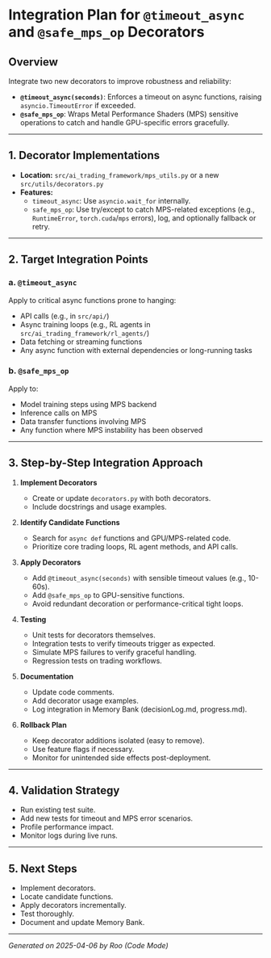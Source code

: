 # Integration Plan for `@timeout_async` and `@safe_mps_op` Decorators

## Overview
Integrate two new decorators to improve robustness and reliability:
- **`@timeout_async(seconds)`**: Enforces a timeout on async functions, raising `asyncio.TimeoutError` if exceeded.
- **`@safe_mps_op`**: Wraps Metal Performance Shaders (MPS) sensitive operations to catch and handle GPU-specific errors gracefully.

---

## 1. Decorator Implementations
- **Location:** `src/ai_trading_framework/mps_utils.py` or a new `src/utils/decorators.py`
- **Features:**
  - `timeout_async`: Use `asyncio.wait_for` internally.
  - `safe_mps_op`: Use try/except to catch MPS-related exceptions (e.g., `RuntimeError`, `torch.cuda`/`mps` errors), log, and optionally fallback or retry.

---

## 2. Target Integration Points

### a. `@timeout_async`
Apply to critical async functions prone to hanging:
- API calls (e.g., in `src/api/`)
- Async training loops (e.g., RL agents in `src/ai_trading_framework/rl_agents/`)
- Data fetching or streaming functions
- Any async function with external dependencies or long-running tasks

### b. `@safe_mps_op`
Apply to:
- Model training steps using MPS backend
- Inference calls on MPS
- Data transfer functions involving MPS
- Any function where MPS instability has been observed

---

## 3. Step-by-Step Integration Approach

1. **Implement Decorators**
   - Create or update `decorators.py` with both decorators.
   - Include docstrings and usage examples.

2. **Identify Candidate Functions**
   - Search for `async def` functions and GPU/MPS-related code.
   - Prioritize core trading loops, RL agent methods, and API calls.

3. **Apply Decorators**
   - Add `@timeout_async(seconds)` with sensible timeout values (e.g., 10-60s).
   - Add `@safe_mps_op` to GPU-sensitive functions.
   - Avoid redundant decoration or performance-critical tight loops.

4. **Testing**
   - Unit tests for decorators themselves.
   - Integration tests to verify timeouts trigger as expected.
   - Simulate MPS failures to verify graceful handling.
   - Regression tests on trading workflows.

5. **Documentation**
   - Update code comments.
   - Add decorator usage examples.
   - Log integration in Memory Bank (decisionLog.md, progress.md).

6. **Rollback Plan**
   - Keep decorator additions isolated (easy to remove).
   - Use feature flags if necessary.
   - Monitor for unintended side effects post-deployment.

---

## 4. Validation Strategy
- Run existing test suite.
- Add new tests for timeout and MPS error scenarios.
- Profile performance impact.
- Monitor logs during live runs.

---

## 5. Next Steps
- Implement decorators.
- Locate candidate functions.
- Apply decorators incrementally.
- Test thoroughly.
- Document and update Memory Bank.

---

*Generated on 2025-04-06 by Roo (Code Mode)*